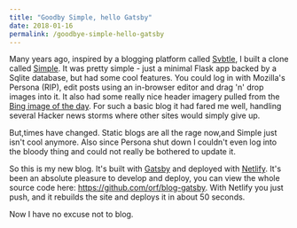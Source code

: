 ```yaml
---
title: "Goodby Simple, hello Gatsby"
date: 2018-01-16
permalink: /goodbye-simple-hello-gatsby
---
```


Many years ago, inspired by a blogging platform called [Svbtle](https://svbtle.com/), I built a clone called 
[Simple](https://github.com/orf/simple). It was pretty simple - just a minimal Flask app backed by a Sqlite database, 
but had some cool features. You could log in with Mozilla's Persona (RIP), edit posts using an in-browser editor and 
drag 'n' drop images into it. It also had some really nice header imagery pulled from the
[Bing image of the day](https://bingwallpaper.com/). For such a basic blog it had fared me well,
handling several Hacker news storms where other sites would simply give up. 

But,times have changed. Static blogs are all the rage now,and Simple just isn't cool anymore. Also since Persona shut 
down I couldn't even log into the bloody thing and could not really be bothered to update it.

So this is my new blog. It's built with [Gatsby](http://gatsbyjs.org/) and deployed with [Netlify](https://netlify.com). 
It's been an absolute pleasure to develop and deploy, you can view the whole source
code here: https://github.com/orf/blog-gatsby. With Netlify you just push, and it rebuilds the site and deploys it in 
about 50 seconds. 
 
Now I have no excuse not to blog.